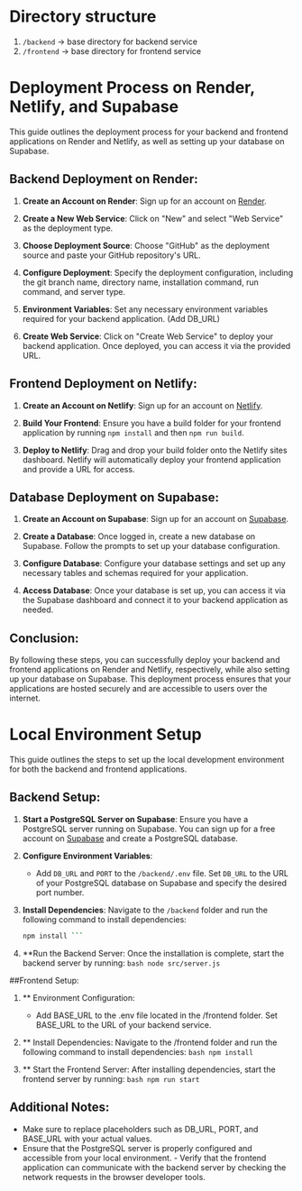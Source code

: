 # Directory structure
1. `/backend` -> base directory for backend service
2. `/frontend` -> base directory for frontend service


# Deployment Process on Render, Netlify, and Supabase

This guide outlines the deployment process for your backend and frontend applications on Render and Netlify, as well as setting up your database on Supabase.

## Backend Deployment on Render:

1. **Create an Account on Render**: Sign up for an account on [Render](https://render.com/).

2. **Create a New Web Service**: Click on "New" and select "Web Service" as the deployment type.

3. **Choose Deployment Source**: Choose "GitHub" as the deployment source and paste your GitHub repository's URL.

4. **Configure Deployment**: Specify the deployment configuration, including the git branch name, directory name, installation command, run command, and server type.

5. **Environment Variables**: Set any necessary environment variables required for your backend application. (Add DB_URL)

6. **Create Web Service**: Click on "Create Web Service" to deploy your backend application. Once deployed, you can access it via the provided URL.

## Frontend Deployment on Netlify:

1. **Create an Account on Netlify**: Sign up for an account on [Netlify](https://www.netlify.com/).

2. **Build Your Frontend**: Ensure you have a build folder for your frontend application by running `npm install` and then `npm run build`.

3. **Deploy to Netlify**: Drag and drop your build folder onto the Netlify sites dashboard. Netlify will automatically deploy your frontend application and provide a URL for access.

## Database Deployment on Supabase:

1. **Create an Account on Supabase**: Sign up for an account on [Supabase](https://supabase.io/).

2. **Create a Database**: Once logged in, create a new database on Supabase. Follow the prompts to set up your database configuration.

3. **Configure Database**: Configure your database settings and set up any necessary tables and schemas required for your application.

4. **Access Database**: Once your database is set up, you can access it via the Supabase dashboard and connect it to your backend application as needed.

## Conclusion:

By following these steps, you can successfully deploy your backend and frontend applications on Render and Netlify, respectively, while also setting up your database on Supabase. This deployment process ensures that your applications are hosted securely and are accessible to users over the internet.


# Local Environment Setup

This guide outlines the steps to set up the local development environment for both the backend and frontend applications.

## Backend Setup:

1. **Start a PostgreSQL Server on Supabase**: Ensure you have a PostgreSQL server running on Supabase. You can sign up for a free account on [Supabase](https://supabase.io/) and create a PostgreSQL database.

2. **Configure Environment Variables**:
   - Add `DB_URL` and `PORT` to the `/backend/.env` file. Set `DB_URL` to the URL of your PostgreSQL database on Supabase and specify the desired port number.

3. **Install Dependencies**: Navigate to the `/backend` folder and run the following command to install dependencies:
   ```bash
   npm install ```
4. **Run the Backend Server: Once the installation is complete, start the backend server by running: ```bash node src/server.js```

##Frontend Setup:
1. ** Environment Configuration:

    - Add BASE_URL to the .env file located in the /frontend folder. Set BASE_URL to the URL of your backend service.

2. ** Install Dependencies: Navigate to the /frontend folder and run the following command to install dependencies:
```bash npm install ```

3. ** Start the Frontend Server: After installing dependencies, start the frontend server by running:
```bash npm run start```

## Additional Notes:

   - Make sure to replace placeholders such as DB_URL, PORT, and BASE_URL with your actual values.
   - Ensure that the PostgreSQL server is properly configured and accessible from your local environment.
    - Verify that the frontend application can communicate with the backend server by checking the network requests in the browser developer tools.
